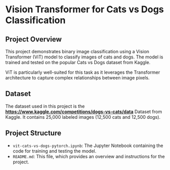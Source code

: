 # Vision Transformer for Cats vs Dogs Classification

## Project Overview

This project demonstrates binary image classification using a Vision Transformer (ViT) model to classify images of cats and dogs. The model is trained and tested on the popular Cats vs Dogs dataset from Kaggle.

ViT is particularly well-suited for this task as it leverages the Transformer architecture to capture complex relationships between image pixels.

## Dataset

The dataset used in this project is the **https://www.kaggle.com/competitions/dogs-vs-cats/data** Dataset from Kaggle. It contains 25,000 labeled images (12,500 cats and 12,500 dogs).

## Project Structure

- `vit-cats-vs-dogs-pytorch.ipynb`: The Jupyter Notebook containing the code for training and testing the model.
- `README.md`: This file, which provides an overview and instructions for the project.


